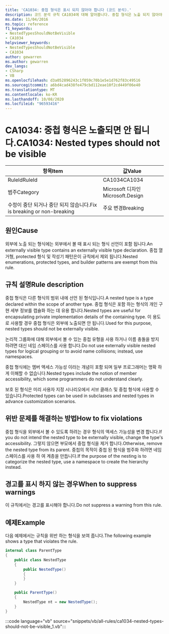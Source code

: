 ```yaml
---
title: 'CA1034: 중첩 형식은 표시 되지 않아야 합니다 (코드 분석).'
description: 코드 분석 규칙 CA1034에 대해 알아봅니다. 중첩 형식은 노출 되지 않아야 합니다.
ms.date: 11/04/2016
ms.topic: reference
f1_keywords:
- NestedTypesShouldNotBeVisible
- CA1034
helpviewer_keywords:
- NestedTypesShouldNotBeVisible
- CA1034
author: gewarren
ms.author: gewarren
dev_langs:
- CSharp
- VB
ms.openlocfilehash: d3a052896243c1f059c70b1e5e1d762f83c49516
ms.sourcegitcommit: a6bd4cad438fe479cbd112eae10f2cd449f06e40
ms.translationtype: MT
ms.contentlocale: ko-KR
ms.lasthandoff: 10/08/2020
ms.locfileid: "96593416"
---
```

# <a name="ca1034-nested-types-should-not-be-visible"></a><span data-ttu-id="53973-103">CA1034: 중첩 형식은 노출되면 안 됩니다.</span><span class="sxs-lookup"><span data-stu-id="53973-103">CA1034: Nested types should not be visible</span></span>

| <span data-ttu-id="53973-104">항목</span><span class="sxs-lookup"><span data-stu-id="53973-104">Item</span></span>                                     | <span data-ttu-id="53973-105">값</span><span class="sxs-lookup"><span data-stu-id="53973-105">Value</span></span>            |
|------------------------------------------|------------------|
| <span data-ttu-id="53973-106">RuleId</span><span class="sxs-lookup"><span data-stu-id="53973-106">RuleId</span></span>                                   | <span data-ttu-id="53973-107">CA1034</span><span class="sxs-lookup"><span data-stu-id="53973-107">CA1034</span></span>           |
| <span data-ttu-id="53973-108">범주</span><span class="sxs-lookup"><span data-stu-id="53973-108">Category</span></span>                                 | <span data-ttu-id="53973-109">Microsoft 디자인</span><span class="sxs-lookup"><span data-stu-id="53973-109">Microsoft.Design</span></span> |
| <span data-ttu-id="53973-110">수정이 중단 되거나 중단 되지 않습니다.</span><span class="sxs-lookup"><span data-stu-id="53973-110">Fix is breaking or non-breaking</span></span> | <span data-ttu-id="53973-111">주요 변경</span><span class="sxs-lookup"><span data-stu-id="53973-111">Breaking</span></span>         |

## <a name="cause"></a><span data-ttu-id="53973-112">원인</span><span class="sxs-lookup"><span data-stu-id="53973-112">Cause</span></span>

<span data-ttu-id="53973-113">외부에 노출 되는 형식에는 외부에서 볼 때 표시 되는 형식 선언이 포함 됩니다.</span><span class="sxs-lookup"><span data-stu-id="53973-113">An externally visible type contains an externally visible type declaration.</span></span> <span data-ttu-id="53973-114">중첩 열거형, protected 형식 및 작성기 패턴은이 규칙에서 제외 됩니다.</span><span class="sxs-lookup"><span data-stu-id="53973-114">Nested enumerations, protected types, and builder patterns are exempt from this rule.</span></span>

## <a name="rule-description"></a><span data-ttu-id="53973-115">규칙 설명</span><span class="sxs-lookup"><span data-stu-id="53973-115">Rule description</span></span>

<span data-ttu-id="53973-116">중첩 형식은 다른 형식의 범위 내에 선언 된 형식입니다.</span><span class="sxs-lookup"><span data-stu-id="53973-116">A nested type is a type declared within the scope of another type.</span></span> <span data-ttu-id="53973-117">중첩 형식은 포함 하는 형식의 개인 구현 세부 정보를 캡슐화 하는 데 유용 합니다.</span><span class="sxs-lookup"><span data-stu-id="53973-117">Nested types are useful for encapsulating private implementation details of the containing type.</span></span> <span data-ttu-id="53973-118">이 용도로 사용할 경우 중첩 형식은 외부에 노출되면 안 됩니다.</span><span class="sxs-lookup"><span data-stu-id="53973-118">Used for this purpose, nested types should not be externally visible.</span></span>

<span data-ttu-id="53973-119">논리적 그룹화에 대해 외부에서 볼 수 있는 중첩 유형을 사용 하거나 이름 충돌을 방지 하려면 대신 네임 스페이스를 사용 합니다.</span><span class="sxs-lookup"><span data-stu-id="53973-119">Do not use externally visible nested types for logical grouping or to avoid name collisions; instead, use namespaces.</span></span>

<span data-ttu-id="53973-120">중첩 형식에는 멤버 액세스 가능성 이라는 개념이 포함 되며 일부 프로그래머는 명확 하 게 이해할 수 없습니다.</span><span class="sxs-lookup"><span data-stu-id="53973-120">Nested types include the notion of member accessibility, which some programmers do not understand clearly.</span></span>

<span data-ttu-id="53973-121">보호 된 형식은 미리 사용자 지정 시나리오에서 서브 클래스 및 중첩 형식에 사용할 수 있습니다.</span><span class="sxs-lookup"><span data-stu-id="53973-121">Protected types can be used in subclasses and nested types in advance customization scenarios.</span></span>

## <a name="how-to-fix-violations"></a><span data-ttu-id="53973-122">위반 문제를 해결하는 방법</span><span class="sxs-lookup"><span data-stu-id="53973-122">How to fix violations</span></span>

<span data-ttu-id="53973-123">중첩 형식을 외부에서 볼 수 있도록 하려는 경우 형식의 액세스 가능성을 변경 합니다.</span><span class="sxs-lookup"><span data-stu-id="53973-123">If you do not intend the nested type to be externally visible, change the type's accessibility.</span></span> <span data-ttu-id="53973-124">그렇지 않으면 부모에서 중첩 형식을 제거 합니다.</span><span class="sxs-lookup"><span data-stu-id="53973-124">Otherwise, remove the nested type from its parent.</span></span> <span data-ttu-id="53973-125">중첩의 목적이 중첩 된 형식을 범주화 하려면 네임 스페이스를 사용 하 여 계층을 만듭니다.</span><span class="sxs-lookup"><span data-stu-id="53973-125">If the purpose of the nesting is to categorize the nested type, use a namespace to create the hierarchy instead.</span></span>

## <a name="when-to-suppress-warnings"></a><span data-ttu-id="53973-126">경고를 표시 하지 않는 경우</span><span class="sxs-lookup"><span data-stu-id="53973-126">When to suppress warnings</span></span>

<span data-ttu-id="53973-127">이 규칙에서는 경고를 표시해야 합니다.</span><span class="sxs-lookup"><span data-stu-id="53973-127">Do not suppress a warning from this rule.</span></span>

## <a name="example"></a><span data-ttu-id="53973-128">예제</span><span class="sxs-lookup"><span data-stu-id="53973-128">Example</span></span>

<span data-ttu-id="53973-129">다음 예제에서는 규칙을 위반 하는 형식을 보여 줍니다.</span><span class="sxs-lookup"><span data-stu-id="53973-129">The following example shows a type that violates the rule.</span></span>

```csharp
internal class ParentType
{
    public class NestedType
    {
        public NestedType()
        {
        }
    }

    public ParentType()
    {
        NestedType nt = new NestedType();
    }
}
```

:::code language="vb" source="snippets/vb/all-rules/ca1034-nested-types-should-not-be-visible_1.vb":::
